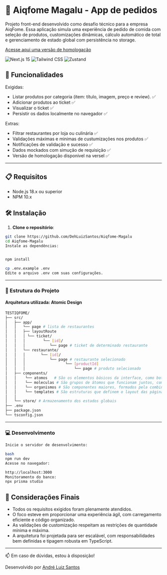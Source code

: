 # 🍔 Aiqfome Magalu - App de pedidos

Projeto front-end desenvolvido como desafio técnico para a empresa AiqFome. Essa aplicação simula uma experiência de pedido de comida com seleção de produtos, customizações dinâmicas, cálculo automático de total e gerenciamento de estado global com persistência no storage.


[Acesse aqui uma versão de homologação](https://aiqfome-magalu.vercel.app/)


![Next.js 15](https://img.shields.io/badge/Next.js-15.3.3-000000?logo=next.js)
![Tailwind CSS](https://img.shields.io/badge/-Tailwind_CSS-38B2AC?logo=tailwind-css&logoColor=white)
![Zustand](https://img.shields.io/badge/-Zustand-000000?logo=zustand)

## 🚀 Funcionalidades

Exigidas:

-  Listar produtos por categoria (item: título, imagem, preço e review). ✅
-  Adicionar produtos ao ticket ✅
-  Visualizar o ticket ✅
-  Persistir os dados localmente no navegador ✅

Extras: 
-  Filtrar restaurantes por loja ou culinária ✅
-  Validações máximas e minimas de custumizações nos produtos ✅
-  Notificações de validação e sucesso ✅
-  Dados mockados com simução de requisição ✅
-  Versão de homologação disponivel na versel ✅


---

## 📋 Requisitos

- Node.js 18.x ou superior
- NPM 10.x


## 🛠️ Instalação

1. **Clone o repositório**:
```bash
git clone https://github.com/DehLuizSantos/Aiqfome-Magalu
cd Aiqfome-Magalu
Instale as dependências:


npm install

cp .env.example .env
Edite o arquivo .env com suas configurações.
```
---
### 📂 Estrutura do Projeto
#### Arquitetura utilizada: **Atomic Design**
```bash
TESTIQFOME/
├── src/
│   ├── app/  
│   │   └── page # lista de restaurantes
│   │   ├── layoutRoute
│   │   │ └── ticket/
│   │   │        └── [id]/
│   │   │           └── page # ticket de determinado restaurante
│   │   └── restaurante/
│   │   │       └── [id]/
│   │   │           └── page # restaurante selecionado 
│   │   │                  └── [productId] 
│   │   │                      └── page # produto selecionado           
│   ├── components/
│   │    └── atomos   # São os elementos básicos da interface, como botões, ícones, campos de texto, etc.
│   │    └── moleculas # São grupos de átomos que funcionam juntos, como um campo de busca (com campo de texto, botão de busca e ícone).
│   │    └── organismos # São componentes maiores, formados pela combinação de moléculas e outros organismos. Por exemplo, um cabeçalho de site que inclui um logo, menu de navegação e │barrade pesquisa.
│   │    └── templates # São estruturas que definem o layout das páginas, utilizando organismos e definindo a disposição dos elementos. Servem como estrutura esquelética da página.
│   │           
│   └── store/ # Armazenamento dos estados globais
├── .env
├── package.json
└── tsconfig.json

```
---
### 💻 Desenvolvimento
```bash
Inicie o servidor de desenvolvimento:

bash
npm run dev
Acesse no navegador:

http://localhost:3000
Monitoramento do banco:
npx prisma studio

```




## 💬 Considerações Finais

- Todos os requisitos exigidos foram plenamente atendidos.
- O foco esteve em proporcionar uma experiência ágil, com carregamento eficiente e código organizado.
- As validações de customização respeitam as restrições de quantidade mínima e máxima.
- A arquitetura foi projetada para ser escalável, com responsabilidades bem definidas e tipagem robusta em TypeScript.

---

📫 Em caso de dúvidas, estou à disposição!

Desenvolvido por [André Luiz Santos](https://portifolio-next14-five.vercel.app/)
